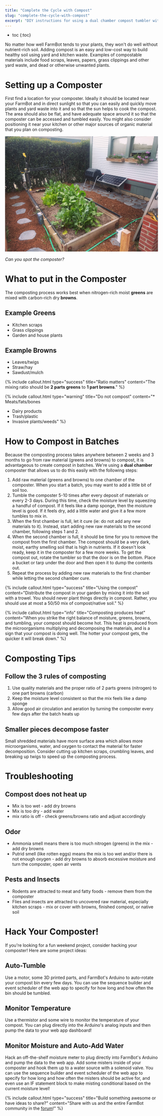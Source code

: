 ```yaml
---
title: "Complete the Cycle with Compost"
slug: "complete-the-cycle-with-compost"
excerpt: "DIY instructions for using a dual chamber compost tumbler with FarmBot"
---
```


* toc
{:toc}

No matter how well FarmBot tends to your plants, they won't do well without nutrient-rich soil. Adding compost is an easy and low-cost way to build healthy soil using yard and kitchen waste. Examples of compostable materials include food scraps, leaves, papers, grass clippings and other yard waste, and dead or otherwise unwanted plants.

# Setting up a Composter

First find a location for your composter. Ideally it should be located near your FarmBot and in direct sunlight so that you can easily and quickly move plants and yard waste into it and so that the sun helps to cook the compost. The area should also be flat, and have adequate space around it so that the composter can be accessed and tumbled easily. You might also consider positioning it near your kitchen or other major sources of organic material that you plan on composting.

![FarmBot SOlar Compost.jpg](FarmBot_SOlar_Compost.jpg)

_Can you spot the composter?_



# What to put in the Composter

The composting process works best when nitrogen-rich moist **greens** are mixed with carbon-rich dry **browns**.
## Example Greens
* Kitchen scraps
* Grass clippings
* Garden and house plants

## Example Browns
* Leaves/twigs
* Straw/hay
* Sawdust/mulch

{%
include callout.html
type="success"
title="Ratio matters"
content="The mixing ratio should be **2 parts greens** to **1 part browns**."
%}



{%
include callout.html
type="warning"
title="Do not compost"
content="* Meats/fats/bones
* Dairy products
* Trash/plastic
* Invasive plants/weeds"
%}



# How to Compost in Batches

Because the composting process takes anywhere between 2 weeks and 3 months to go from raw material (greens and browns) to compost, it is advantageous to create compost in batches. We're using a **dual chamber** composter that allows us to do this easily with the following steps:

1. Add raw material (greens and browns) to one chamber of the composter. When you start a batch, you may want to add a little bit of soil too.
2. Tumble the composter 5-10 times after every deposit of materials or every 2-3 days. During this time, check the moisture level by squeezing a handful of compost. If it feels like a damp sponge, then the moisture level is good. If it feels dry, add a little water and give it a few more tumbles to mix in.
3. When the first chamber is full, let it cure (ie: do not add any new materials to it). Instead, start adding new raw materials to the second chamber, following steps 1 and 2.
4. When the second chamber is full, it should be time for you to remove the compost from the first chamber. The compost should be a very dark, moist, earthy smelling soil that is high in nutrients. If it doesn't look ready, keep it in the composter for a few more weeks. To get the compost out, rotate the tumbler so that the door is on the bottom. Place a bucket or tarp under the door and then open it to dump the contents out.
5. Repeat the process by adding new raw materials to the first chamber while letting the second chamber cure.

{%
include callout.html
type="success"
title="Using the compost"
content="Distribute the compost in your garden by mixing it into the soil with a trowel. You should never plant things directly in compost. Rather, you should use at most a 50/50 mix of compost/native soil."
%}



{%
include callout.html
type="info"
title="Composting produces heat"
content="When you strike the right balance of moisture, greens, browns, and tumbling, your compost should become hot. This heat is produced from the microorganisms multiplying and decomposing the materials, and is a sign that your compost is doing well. The hotter your compost gets, the quicker it will break down."
%}



# Composting Tips

## Follow the 3 rules of composting
1. Use quality materials and the proper ratio of 2 parts greens (nitrogen) to one part browns (carbon)
2. Keep the moisture level consistent so that the mix feels like a damp sponge
3. Allow good air circulation and aeration by turning the composter every few days after the batch heats up

## Smaller pieces decompose faster
Small shredded materials have more surface area which allows more microorganisms, water, and oxygen to contact the material for faster decomposition. Consider cutting up kitchen scraps, crumbling leaves, and breaking up twigs to speed up the composting process.

# Troubleshooting

## Compost does not heat up
* Mix is too wet - add dry browns
* Mix is too dry - add water
* mix ratio is off - check greens/browns ratio and adjust accordingly

## Odor
* Ammonia smell means there is too much nitrogen (greens) in the mix - add dry browns
* Putrid smell (like rotten eggs) means the mix is too wet and/or there is not enough oxygen - add dry browns to absorb excessive moisture and turn the composter, open air vents

## Pests and Insects
* Rodents are attracted to meat and fatty foods - remove them from the composter
* Flies and insects are attracted to uncovered raw material, especially kitchen scraps - mix or cover with browns, finished compost, or native soil

# Hack Your Composter!

If you're looking for a fun weekend project, consider hacking your composter! Here are some project ideas:
## Auto-Tumble
Use a motor, some 3D printed parts, and FarmBot's Arduino to auto-rotate your compost bin every few days. You can use the sequence builder and event scheduler of the web app to specify for how long and how often the bin should be tumbled.
## Monitor Temperature
Use a thermistor and some wire to monitor the temperature of your compost. You can plug directly into the Arduino's analog inputs and then pump the data to your web app dashboard!
## Monitor Moisture and Auto-Add Water
Hack an off-the-shelf moisture meter to plug directly into FarmBot's Arduino and pump the data to the web app. Add some misters inside of your composter and hook them up to a water source with a solenoid valve. You can use the sequence builder and event scheduler of the web app to specify for how long and how often the misters should be active for, and even use an IF statement block to make misting conditional based on the current moisture level!

{%
include callout.html
type="success"
title="Build something awesome or have ideas to share?"
content="Share with us and the entire FarmBot community in the [forum](http://forum.farmbot.cc)!"
%}

